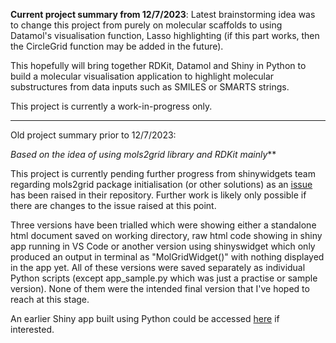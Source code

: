 **Current project summary from 12/7/2023**:
Latest brainstorming idea was to change this project from purely on molecular scaffolds to using Datamol's visualisation function, Lasso highlighting (if this part works, then the CircleGrid function may be added in the future).

This hopefully will bring together RDKit, Datamol and Shiny in Python to build a molecular visualisation application to highlight molecular substructures from data inputs such as SMILES or SMARTS strings.

This project is currently a work-in-progress only.

---

Old project summary prior to 12/7/2023:

*Based on the idea of using mols2grid library and RDKit mainly***

This project is currently pending further progress from shinywidgets team regarding mols2grid package initialisation (or other solutions) as an [issue](https://github.com/rstudio/py-shinywidgets/issues/55) has been raised in their repository. Further work is likely only possible if there are changes to the issue raised at this point.

Three versions have been trialled which were showing either a standalone html document saved on working directory, raw html code showing in shiny app running in VS Code or another version using shinyswidget which only produced an output in terminal as "MolGridWidget()" with nothing displayed in the app yet. All of these versions were saved separately as individual Python scripts (except app_sample.py which was just a practise or sample version). None of them were the intended final version that I've hoped to reach at this stage.

An earlier Shiny app built using Python could be accessed [here](https://github.com/jhylin/Python_shiny_app/blob/main/app.py) if interested.